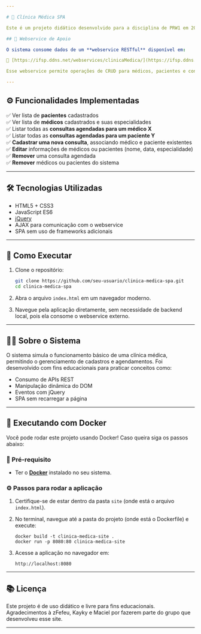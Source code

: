 ```yaml
---

# 🏥 Clínica Médica SPA

Este é um projeto didático desenvolvido para a disciplina de PRW1 em 2023, com o objetivo de aplicar os conhecimentos adquiridos na criação de um sistema de **agendamento de consultas médicas** em formato **SPA (Single Page Application)**, utilizando **HTML**, **CSS**, **JavaScript** e **jQuery**.

## 🔗 Webservice de Apoio

O sistema consome dados de um **webservice RESTful** disponível em:

📍 [https://ifsp.ddns.net/webservices/clinicaMedica/](https://ifsp.ddns.net/webservices/clinicaMedica/)

Esse webservice permite operações de CRUD para médicos, pacientes e consultas.

---
```


## ⚙️ Funcionalidades Implementadas

✅ Ver lista de **pacientes** cadastrados  
✅ Ver lista de **médicos** cadastrados e suas especialidades  
✅ Listar todas as **consultas agendadas para um médico X**  
✅ Listar todas as **consultas agendadas para um paciente Y**  
✅ **Cadastrar uma nova consulta**, associando médico e paciente existentes  
✅ **Editar** informações de médicos ou pacientes (nome, data, especialidade)  
✅ **Remover** uma consulta agendada  
✅ **Remover** médicos ou pacientes do sistema

---

## 🛠 Tecnologias Utilizadas

- HTML5 + CSS3  
- JavaScript ES6  
- [jQuery](https://jquery.com/)  
- AJAX para comunicação com o webservice  
- SPA sem uso de frameworks adicionais

---

## 🚀 Como Executar

1. Clone o repositório:
   ```bash
   git clone https://github.com/seu-usuario/clinica-medica-spa.git
   cd clinica-medica-spa
   ```

2. Abra o arquivo `index.html` em um navegador moderno.

3. Navegue pela aplicação diretamente, sem necessidade de backend local, pois ela consome o webservice externo.

---

## 🧑‍⚕️ Sobre o Sistema

O sistema simula o funcionamento básico de uma clínica médica, permitindo o gerenciamento de cadastros e agendamentos. Foi desenvolvido com fins educacionais para praticar conceitos como:

- Consumo de APIs REST
- Manipulação dinâmica do DOM
- Eventos com jQuery
- SPA sem recarregar a página

---

## 🐳 Executando com Docker

Você pode rodar este projeto usando Docker! Caso queira siga os passos abaixo:

### 📁 Pré-requisito

* Ter o **[Docker](https://www.docker.com/products/docker-desktop/)** instalado no seu sistema.

### ⚙️ Passos para rodar a aplicação

1. Certifique-se de estar dentro da pasta `site` (onde está o arquivo `index.html`).

2. No terminal, navegue até a pasta do projeto (onde está o Dockerfile) e execute:

   ```
   docker build -t clinica-medica-site .
   docker run -p 8080:80 clinica-medica-site
   ```

3. Acesse a aplicação no navegador em:

   ```
   http://localhost:8080
   ```

---

## 📚 Licença

Este projeto é de uso didático e livre para fins educacionais. Agradecimentos à zFefeu, Kayky e Maciel por fazerem parte do grupo que desenvolveu esse site.

---
